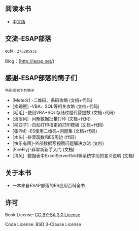## 阅读本书
- [中文版](/zh/preface.md)
 
## 交流-ESAP部落
`QQ群：275205931`

Blog：[http://iesap.net/) 

## 感谢-ESAP部落的筒子们
`特别感谢下列筒子`

 - [Meteor]	-二维码、条码攻略 (文档+代码)
 - [挨踢熊]	-VBA、SQL等相关攻略 (文档+代码)
 - [毛毛]	-使用VBA+SQL存储过程代替提数 (文档+代码)
 - [淡淡风]	-间断数据批量打印 (文档+代码)
 - [柳亚子]	-自动打印指定的打印模板 (文档+代码)
 - [张PM]	-ES使用二维码+问题集 (文档+代码)
 - [木头]	-拼音函数和ES周边 (代码)
 - [快乐有限]-外部数据写视图问题解决办法 (文档)
 - [FireFly]-非常新新手入门 (文档)
 - [清风]	-数据表中ExcelServerRcId等系统字段的含义说明 (文档)

## 关于本书
* 一本来自ESAP部落的ES应用百科全书
 
## 许可
Book License: [CC BY-SA 3.0 License](http://creativecommons.org/licenses/by-sa/3.0/)

Code License: BSD 3-Clause License
